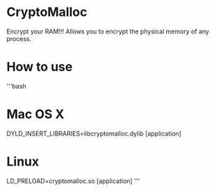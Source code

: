 # CryptoMalloc
Encrypt your RAM!!! Allows you to encrypt the physical memory of any process.

# How to use
'''bash
# Mac OS X
DYLD_INSERT_LIBRARIES=libcryptomalloc.dylib [application]
# Linux
LD_PRELOAD=cryptomalloc.so [application]
'''
